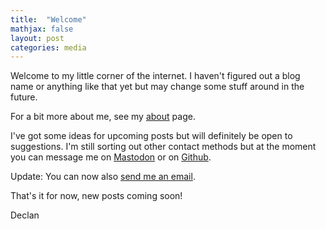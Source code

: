 ```yaml
---
title:  "Welcome"
mathjax: false
layout: post
categories: media
---
```


Welcome to my little corner of the internet. I haven't figured out a blog name or anything like that yet but may change some stuff around in the future.

For a bit more about me, see my [about](/about.html) page.

I've got some ideas for upcoming posts but will definitely be open to suggestions. I'm still sorting out other contact methods but at the moment you can message me on [Mastodon](https://infosec.exchange/@declan) or on [Github](https://github.com/declan-watson).

Update: You can now also [send me an email](mailto:declan.watson@tuta.io).

That's it for now, new posts coming soon!

Declan
